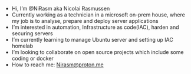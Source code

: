 - Hi, I’m @NiRasm aka Nicolai Rasmussen 
- Currently working as a technician in a microsoft on-prem house, where my job is to analyse, prepare and deploy server applications 
- I’m interested in automation, Infrastructure as code(IAC), harden and securing servers
- I’m currently learning to manage Ubuntu server and setting up IAC homelab
- I’m looking to collaborate on open source projects which include some coding or docker
- How to reach me: Nirasm@proton.me

